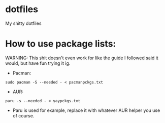# dotfiles
My shitty dotfiles

# How to use package lists:
WARNING: This shit doesn't even work for like the guide I followed said it would, but have fun trying it ig.
* Pacman: 
```
sudo pacman -S --needed - < pacmanpckgs.txt
```
* AUR:
```
paru -s --needed - < yaypckgs.txt
```
* Paru is used for example, replace it with whatever AUR helper you use of course.
